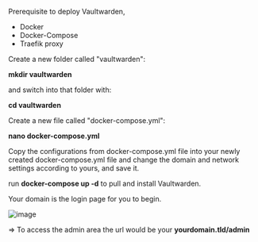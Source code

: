 Prerequisite to deploy Vaultwarden,
- Docker
- Docker-Compose 
- Traefik proxy

Create a new folder called "vaultwarden":

**mkdir vaultwarden**

and switch into that folder with:

**cd vaultwarden**

Create a new file called "docker-compose.yml":

**nano docker-compose.yml**

Copy the configurations from docker-compose.yml file into your newly created docker-compose.yml file and change the domain and network settings according to yours, and save it.

run **docker-compose up -d** to pull and install Vaultwarden. 

Your domain is the login page for you to begin.

![image](https://github.com/Hadi-a/vaultwarden_with_traefik/assets/47814388/4c190d04-9737-4adc-ba0a-18574c4c7d6a)




 => To access the admin area the url would be your **yourdomain.tld/admin** 
